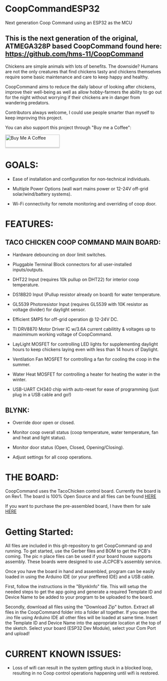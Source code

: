 # CoopCommandESP32
Next generation Coop Command using an ESP32 as the MCU
## This is the next generation of the original, ATMEGA328P based CoopCommand found here: https://github.com/hms-11/CoopCommand

Chickens are simple animals with lots of benefits. The downside? Humans are not the only creatures that find chickens tasty and chickens themselves require some basic maintenance and care to keep happy and healthy. 

CoopCommand aims to reduce the daily labour of looking after chickens, improve their well-being as well as allow hobby-farmers the ability to go out for the night without worrying if their chickens are in danger from wandering predators. 

Contributors always welcome, I could use people smarter than myself to keep improving this project. 

You can also support this project through "Buy me a Coffee": 

<a href="https://www.buymeacoffee.com/AutoHobbyFarm" target="_blank"><img src="https://www.buymeacoffee.com/assets/img/custom_images/orange_img.png" alt="Buy Me A Coffee" style="height: 41px !important;width: 174px !important;box-shadow: 0px 3px 2px 0px rgba(190, 190, 190, 0.5) !important;-webkit-box-shadow: 0px 3px 2px 0px rgba(190, 190, 190, 0.5) !important;" ></a>


# GOALS:

- Ease of installation and configuration for non-technical individuals. 

- Multiple Power Options (wall wart mains power or 12-24V off-grid solar/wind/battery systems).

- Wi-Fi connectivity for remote monitoring and overriding of coop door.


# FEATURES:

## TACO CHICKEN COOP COMMAND MAIN BOARD:

- Hardware debouncing on door limit switches.

- Pluggable Terminal Block connectors for all user-installed inputs/outputs.

- DHT22 Input (requires 10k pullup on DHT22) for interior coop temperature.

- DS18B20 Input (Pullup resistor already on board) for water temperature.

- GL5539 Photoresistor Input (requires GL5539 with 10K resistor as voltage divider) for daylight sensor.

- Efficient SMPS for off-grid operation @ 12-24V DC.

- TI DRV8870 Motor Driver IC w/3.6A current cabilitity & voltages up to maximimum working voltage of CoopCommand.

- LayLight MOSFET for controlling LED lights for supplementing daylight hours to keep chickens laying even with less than 14 hours of Daylight.

- Ventilation Fan MOSFET for controlling a fan for cooling the coop in the summer.

- Water Heat MOSFET for controlling a heater for heating the water in the winter. 

- USB-UART CH340 chip wirth auto-reset for ease of programming (just plug in a USB cable and go!)



## BLYNK:

- Override door open or closed.

- Monitor coop overall status (coop temperature, water temperature, fan and heat and light status).

- Monitor door status (Open, Closed, Opening/Closing).

- Adjust settings for all coop operations.

# THE BOARD:

CoopCommand uses the TacoChicken control board. Currently the board is on Rev1. The board is 100% Open Source and all files can be found [HERE](https://oshwlab.com/coreyearl1985/tacochickenrev1-dc_copy)

If you want to purchase the pre-assembled board, I have them for sale [HERE](https://www.tindie.com/products/hms-11/taco-chicken-esp32-based-control-board/)


# Getting Started:

All files are included in this git-repository to get CoopCommand up and running. To get started, use the Gerber files and BOM to get the PCB's coming. The pic n place files can be used if your board house supports assembly. These boards were designed to use JLCPCB's assembly service. 

Once you have the board in hand and assembled, program can be easily loaded in using the Arduino IDE (or your preffered IDE) and a USB cable.

First, follow the instructions in the "BlynkInfo" file. This will setup the needed steps to get the app going and generate a required Template ID and Device Name to be added to your program to be uploaded to the board.

Secondly, download all files using the "Download Zip" button. Extract all files in the CoopCommand folder into a folder all together. If you open the .ino file using Arduino IDE all other files will be loaded at same time. Insert the Template ID and Device Name into the appropriate location at the top of the sketch.  Select your board (ESP32 Dev Module), select your Com Port and upload!

 

# CURRENT KNOWN ISSUES:

- Loss of wifi can result in the system getting stuck in a blocked loop, resulting in no Coop control operations happening until wifi is restored.   

